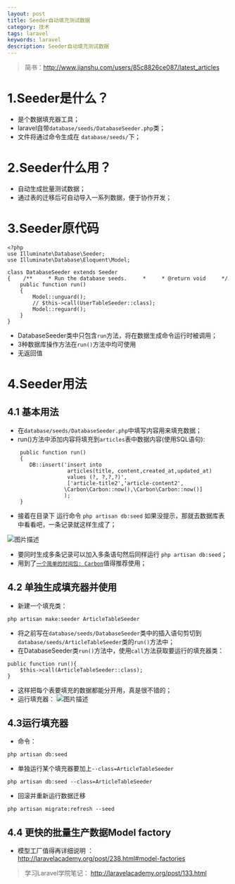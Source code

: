 ```yaml
---
layout: post
title: Seeder自动填充测试数据
category: 技术
tags: laravel
keywords: laravel
description: Seeder自动填充测试数据
---
```


> 简书：http://www.jianshu.com/users/85c8826ce087/latest_articles

# 1.Seeder是什么？
* 是个数据填充器工具；
* laravel自带`database/seeds/DatabaseSeeder.php`类；
* 文件将通过命令生成在 `database/seeds/`下；

# 2.Seeder什么用？
* 自动生成批量测试数据；
* 通过表的迁移后可自动导入一系列数据，便于协作开发；

# 3.Seeder原代码

```
<?php
use Illuminate\Database\Seeder;
use Illuminate\Database\Eloquent\Model;

class DatabaseSeeder extends Seeder
{    /**     * Run the database seeds.     *     * @return void     */  
    public function run()    
    {        
        Model::unguard();        
        // $this->call(UserTableSeeder::class);   
        Model::reguard();    
    }
}
```
*  DatabaseSeeder类中只包含`run`方法，将在数据生成命令运行时被调用；
* 3种数据库操作方法在`run()`方法中均可使用
* 无返回值

# 4.Seeder用法
## 4.1 基本用法
* 在`database/seeds/DatabaseSeeder.php`中填写内容用来填充数据；
* run()方法中添加内容将填充到`articles`表中数据内容(使用SQL语句):
```
    public function run()
    {
       DB::insert('insert into 
                   articles(title, content,created_at,updated_at)         
                   values (?, ?,?,?)',   
                   ['article-title2','article-content2',
                  \Carbon\Carbon::now(),\Carbon\Carbon::now()]
                  );
    }
```
* 接着在目录下 运行命令 `php artisan db:seed` 如果没提示，那就去数据库表中看看吧，一条记录就这样生成了；

![图片描述][1]
* 要同时生成多条记录可以加入多条语句然后同样运行
`php artisan db:seed`；
* 用到了[`一个简单的时间包: Carbon`](http://www.jianshu.com/p/024724b0dc22)值得推荐使用；


## 4.2 单独生成填充器并使用
* 新建一个填充类：

```
php artisan make:seeder ArticleTableSeeder
```
* 将之前写在`database/seeds/DatabaseSeeder`类中的插入语句剪切到`database/seeds/ArticleTableSeeder`类的`run()`方法中；
* 在DatabaseSeeder类`run()`方法中，使用`call`方法获取要运行的填充器类：

```
public function run(){
    $this->call(ArticleTableSeeder::class);
}
```

* 这样把每个表要填充的数据都能分开用，真是很不错的；
* 运行填充器：
![图片描述][2]

## 4.3运行填充器
* 命令：

```
php artisan db:seed
```

*  单独运行某个填充器要加上`--class=ArticleTableSeeder`

```
php artisan db:seed --class=ArticleTableSeeder
```

* 回滚并重新运行数据迁移

```
php artisan migrate:refresh --seed
```

## 4.4 更快的批量生产数据Model factory
* 模型工厂值得再详细说明 ： 
http://laravelacademy.org/post/238.html#model-factories

> 学习Laravel学院笔记： http://laravelacademy.org/post/133.html


  [1]: /img/bVqnRz
  [2]: /img/bVqnRA